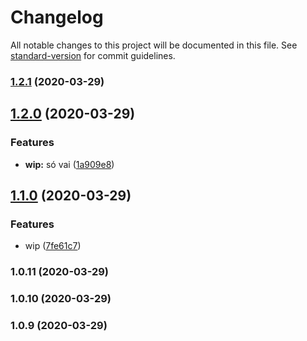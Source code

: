 # Changelog

All notable changes to this project will be documented in this file. See [standard-version](https://github.com/conventional-changelog/standard-version) for commit guidelines.

### [1.2.1](https://github.com/lmarqs/lets-talk-about-git/compare/v1.2.0...v1.2.1) (2020-03-29)

## [1.2.0](https://github.com/lmarqs/lets-talk-about-git/compare/v1.1.0...v1.2.0) (2020-03-29)


### Features

* **wip:** só vai ([1a909e8](https://github.com/lmarqs/lets-talk-about-git/commit/1a909e8bdddcfde2742de9fa7e41336973802ee5))

## [1.1.0](https://github.com/lmarqs/lets-talk-about-git/compare/v1.0.11...v1.1.0) (2020-03-29)

### Features

* wip ([7fe61c7](https://github.com/lmarqs/lets-talk-about-git/commit/7fe61c77e4a7f3aae3cda7328019e4d6e54aaab7))

### 1.0.11 (2020-03-29)

### 1.0.10 (2020-03-29)

### 1.0.9 (2020-03-29)
